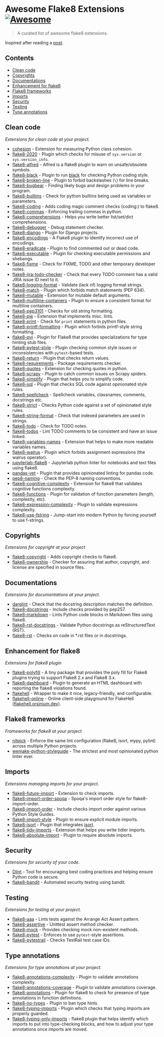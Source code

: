 # Awesome Flake8 Extensions [![Awesome](https://awesome.re/badge-flat2.svg)](https://awesome.re)

> A curated list of awesome flake8 extensions.

Inspired after reading a [post](https://julien.danjou.info/the-best-flake8-extensions/).

## Contents

- [Clean code](#clean-code)
- [Copyrights](#copyrights)
- [Documentations](#documentations)
- [Enhancement for flake8](#enhancement-for-flake8)
- [Flake8 frameworks](#flake8-frameworks)
- [Imports](#imports)
- [Security](#security)
- [Testing](#testing)
- [Type annotations](#type-annotations)


## Clean code

*Extensions for clean code at your project.*

- [cohesion](https://github.com/mschwager/cohesion#flake8-support) - Extension for measuring Python class cohesion.
- [flake8-2020](https://github.com/asottile/flake8-2020) - Plugin which checks for misuse of `sys.version` or `sys.version_info`.
- [flake8-alfred](https://github.com/datatheorem/flake8-alfred) - Alfred is a flake8 plugin to warn on unsafe/obsolete symbols.
- [flake8-black](https://github.com/peterjc/flake8-black) - Plugin to run [black](https://pypi.org/project/black/) for checking Python coding style.
- [flake8-broken-line](https://github.com/sobolevn/flake8-broken-line) - Plugin to forbid backslashes (`\`) for line breaks.
- [flake8-bugbear](https://github.com/PyCQA/flake8-bugbear) - Finding likely bugs and design problems in your program.
- [flake8-builtins](https://github.com/gforcada/flake8-builtins) - Check for python builtins being used as variables or parameters.
- [flake8-coding](https://github.com/tk0miya/flake8-coding) - Adds coding magic comment checks (coding:) to flake8.
- [flake8-commas](https://github.com/PyCQA/flake8-commas) - Enforcing trailing commas in python.
- [flake8-comprehensions](https://github.com/adamchainz/flake8-comprehensions) - Helps you write better list/set/dict comprehensions.
- [flake8-debugger](https://github.com/JBKahn/flake8-debugger) - Debug statement checker.
- [flake8-django](https://github.com/rocioar/flake8-django) - Plugin for Django projects.
- [flake8-encodings](https://github.com/domdfcoding/flake8-encodings) - A Flake8 plugin to identify incorrect use of encodings.
- [flake8-eradicate](https://github.com/sobolevn/flake8-eradicate) - Plugin to find commented out or dead code.
- [flake8-executable](https://github.com/xuhdev/flake8-executable) - Plugin for checking executable permissions and shebangs.
- [flake8-fixme](https://github.com/tommilligan/flake8-fixme) - Check for FIXME, TODO and other temporary developer notes.
- [flake8-jira-todo-checker](https://github.com/simonstjg/flake8-jira-todo-checker) - Check that every TODO comment has a valid JIRA issue ID next to it.
- [flake8-logging-format](https://github.com/globality-corp/flake8-logging-format) - Validate (lack of) logging format strings.
- [flake8-match](https://github.com/asottile/flake8-match) - Plugin which forbids match statements (PEP 634).
- [flake8-mutable](https://github.com/ebeweber/flake8-mutable) - Extension for mutable default arguments.
- [flake8-multiline-containers](https://github.com/jsfehler/flake8-multiline-containers) - Plugin to ensure a consistent format for multiline containers.
- [flake8-pep3101](https://github.com/gforcada/flake8-pep3101) - Checks for old string formatting.
- [flake8-pie](https://github.com/sbdchd/flake8-pie) - Extension that implements misc. lints.
- [flake8-print](https://github.com/JBKahn/flake8-print) - Check for `print` statements in python files.
- [flake8-printf-formatting](https://github.com/atugushev/flake8-printf-formatting) - Plugin which forbids printf-style string formatting.
- [flake8-pyi](https://github.com/ambv/flake8-pyi) - Plugin for Flake8 that provides specializations for type hinting stub files.
- [flake8-pytest-style](https://github.com/m-burst/flake8-pytest-style) - Plugin checking common style issues or inconsistencies with `pytest`-based tests.
- [flake8-return](https://github.com/afonasev/flake8-return) - Plugin that checks return values.
- [flake8-requirements](https://github.com/Arkq/flake8-requirements) - Package requirements checker.
- [flake8-quotes](https://github.com/zheller/flake8-quotes) - Extension for checking quotes in python.
- [flake8-scrapy](https://github.com/stummjr/flake8-scrapy) - Plugin to catch common issues on Scrapy spiders.
- [flake8-simplify](https://github.com/MartinThoma/flake8-simplify) - Plugin that helps you to simplify code.
- [flake8-sql](https://github.com/pgjones/flake8-sql) - Plugin that checks SQL code against opinionated style rules.
- [flake8-spellcheck](https://github.com/MichaelAquilina/flake8-spellcheck) - Spellcheck variables, classnames, comments, docstrings etc.
- [flake8-strict](https://github.com/smarkets/flake8-strict) - Checks Python code against a set of opinionated style rules.
- [flake8-string-format](https://github.com/xZise/flake8-string-format) - Check that indexed parameters are used in strings.
- [flake8-todo](https://github.com/schlamar/flake8-todo) - Check for TODO notes.
- [flake8-todos](https://github.com/orsinium-labs/flake8-todos) - Lint TODO comments to be consistent and have an issue linked.
- [flake8-variables-names](https://github.com/best-doctor/flake8-variables-names) - Extension that helps to make more readable variables names.
- [flake8-walrus](https://github.com/asottile/flake8-walrus) - Plugin which forbids assignment expressions (the walrus operator).
- [jupyterlab-flake8](https://github.com/mlshapiro/jupyterlab-flake8) - Jupyterlab python linter for notebooks and text files using flake8.
- [pandas-vet](https://github.com/deppen8/pandas-vet) - Plugin that provides opinionated linting for pandas code.
- [pep8-naming](https://github.com/PyCQA/pep8-naming) - Check the PEP-8 naming conventions.
- [flake8-cognitive-complexity](https://github.com/Melevir/flake8-cognitive-complexity) - Extension for flake8 that validates cognitive functions complexity.
- [flake8-functions](https://github.com/best-doctor/flake8-functions) - Plugin for validation of function parameters (length, complexity, etc).
- [flake8-expression-complexity](https://github.com/best-doctor/flake8-expression-complexity) - Plugin to validate expressions complexity.
- [flake8-use-fstring](https://github.com/MichaelKim0407/flake8-use-fstring) - Jump-start into modern Python by forcing yourself to use f-strings.

## Copyrights

*Extensions for copyright at your project*

- [flake8-copyright](https://github.com/savoirfairelinux/flake8-copyright) - Adds copyright checks to flake8.
- [flake8-ownership](https://github.com/decafjoe/flake8-ownership) - Checker for assuring that author, copyright, and license are specified in source files.

## Documentations

*Extensions for documentations at your project.*

- [darglint](https://github.com/terrencepreilly/darglint) - Check that the docstring description matches the definition.
- [flake8-docstrings](https://gitlab.com/pycqa/flake8-docstrings) - Include checks provided by pep257.
- [flake8-markdown](https://github.com/johnfraney/flake8-markdown) - Lints Python code blocks in Markdown files using flake8.
- [flake8-rst-docstrings](https://github.com/peterjc/flake8-rst-docstrings) - Validate Python docstrings as reStructuredText (RST).
- [flake8-rst](https://github.com/kataev/flake8-rst) - Checks on code in *.rst files or in docstrings.

## Enhancement for flake8

*Extensions for flake8 plugin*

- [flake8-polyfill](https://gitlab.com/pycqa/flake8-polyfill) - A tiny package that provides the poly fill for Flake8 plugins trying to support Flake8 2.x and Flake8 3.x.
- [flake8-dashboard](https://github.com/aperezhortal/flake8-dashboard) - Plugin to generate an HTML dashboard with reporting the flake8 violations found.
- [flakehell](https://github.com/life4/flakehell) - Wrapper to make it nice, legacy-friendly, and configurable.
- [flakehell-online](https://github.com/life4/flakehell-online) - Online client-side playground for FlakeHell ([flakehell.orsinium.dev](https://flakehell.orsinium.dev/)).


## Flake8 frameworks

*Frameworks for flake8 at your project*

- [nitpick](https://github.com/andreoliwa/nitpick) - Enforce the same lint configuration (flake8, isort, mypy, pylint) across multiple Python projects.
- [wemake-python-styleguide](https://github.com/wemake-services/wemake-python-styleguide) - The strictest and most opinionated python linter ever.

## Imports

*Extensions managing imports for your project.*

- [flake8-future-import](https://github.com/xZise/flake8-future-import) - Extension to check imports.
- [flake8-import-order-spoqa](https://github.com/spoqa/flake8-import-order-spoqa) - Spoqa's import order style for flake8-import-order.
- [flake8-import-order](https://github.com/PyCQA/flake8-import-order) - Include checks import order against various Python Style Guides.
- [flake8-import-style](https://github.com/sfstpala/flake8-import-style) - Plugin to ensure explicit module imports.
- [flake8-isort](https://github.com/gforcada/flake8-isort) - Plugin that integrates [isort](https://pypi.org/project/isort/).
- [flake8-tidy-imports](https://github.com/adamchainz/flake8-tidy-imports) - Extension that helps you write tidier imports.
- [flake8-absolute-import](https://github.com/bskinn/flake8-absolute-import) - Plugin to require absolute imports.

## Security

*Extensions for security of your code.*

- [Dlint](https://github.com/dlint-py/dlint) - Tool for encouraging best coding practices and helping ensure Python code is secure.
- [flake8-bandit](https://github.com/tylerwince/flake8-bandit) - Automated security testing using bandit.

## Testing

*Extensions for testing at your project.*

- [flake8-aaa](https://github.com/jamescooke/flake8-aaa) - Lints tests against the Arrange Act Assert pattern.
- [flake8-assertive](https://github.com/jparise/flake8-assertive) - Unittest assert method checker.
- [flake8-mock](https://github.com/aleGpereira/flake8-mock) - Provides checking mock non-existent methods.
- [flake8-pytest](https://github.com/vikingco/flake8-pytest) - Enforces to use `pytest`-style assertions.
- [flake8-pytestrail](https://github.com/and-semakin/flake8-pytestrail) - Checks TestRail test case IDs.

## Type annotations

*Extensions for type annotations at your project.*

- [flake8-annotations-complexity](https://github.com/best-doctor/flake8-annotations-complexity) - Plugin to validate annotations complexity.
- [flake8-annotations-coverage](https://github.com/best-doctor/flake8-annotations-coverage) - Plugin to validate annotations coverage.
- [flake8-annotations](https://github.com/sco1/flake8-annotations) - Plugin for flake8 to check for presence of type annotations in function definitions.
- [flake8-no-types](https://github.com/adamchainz/flake8-no-types) - Plugin to ban type hints.
- [flake8-typing-imports](https://github.com/asottile/flake8-typing-imports) - Plugin which checks that typing imports are properly guarded.
- [flake8-typing-only-imports](https://github.com/sondrelg/flake8-typing-only-imports) - flake8 plugin that helps identify which imports to put into type-checking blocks, and how to adjust your type annotations once imports are moved.
